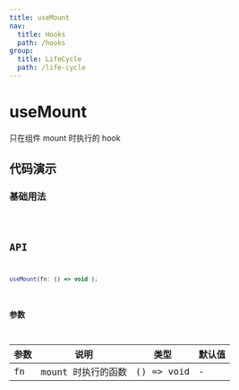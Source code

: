 ```yaml
---
title: useMount
nav:
  title: Hooks
  path: /hooks
group:
  title: LifeCycle
  path: /life-cycle
---
```


# useMount

只在组件 mount 时执行的 hook

## 代码演示

### 基础用法

<code src="./demo/demo1.tsx" />

## API

```javascript
useMount(fn: () => void );
```

### 参数

| 参数    | 说明                                         | 类型                   | 默认值 |
|---------|----------------------------------------------|------------------------|--------|
| fn | mount 时执行的函数  | () => void | -      |
